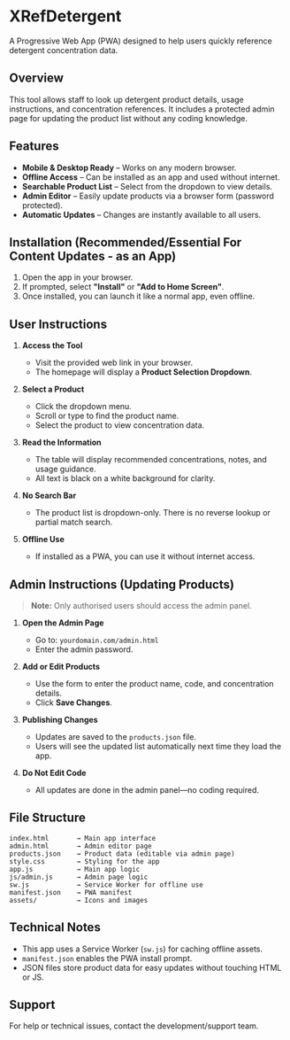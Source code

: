 # XRefDetergent

A Progressive Web App (PWA) designed to help users quickly reference detergent concentration data.

## Overview
This tool allows staff to look up detergent product details, usage instructions, and concentration references. 
It includes a protected admin page for updating the product list without any coding knowledge.

## Features
- **Mobile & Desktop Ready** – Works on any modern browser.
- **Offline Access** – Can be installed as an app and used without internet.
- **Searchable Product List** – Select from the dropdown to view details.
- **Admin Editor** – Easily update products via a browser form (password protected).
- **Automatic Updates** – Changes are instantly available to all users.

## Installation (Recommended/Essential For Content Updates - as an App)
1. Open the app in your browser.
2. If prompted, select **"Install"** or **"Add to Home Screen"**.
3. Once installed, you can launch it like a normal app, even offline.

## User Instructions
1. **Access the Tool**  
   - Visit the provided web link in your browser.
   - The homepage will display a **Product Selection Dropdown**.

2. **Select a Product**  
   - Click the dropdown menu.
   - Scroll or type to find the product name.
   - Select the product to view concentration data.

3. **Read the Information**  
   - The table will display recommended concentrations, notes, and usage guidance.
   - All text is black on a white background for clarity.

4. **No Search Bar**  
   - The product list is dropdown-only. There is no reverse lookup or partial match search.

5. **Offline Use**  
   - If installed as a PWA, you can use it without internet access.

## Admin Instructions (Updating Products)
> **Note:** Only authorised users should access the admin panel.

1. **Open the Admin Page**  
   - Go to: `yourdomain.com/admin.html`  
   - Enter the admin password.

2. **Add or Edit Products**  
   - Use the form to enter the product name, code, and concentration details.
   - Click **Save Changes**.

3. **Publishing Changes**  
   - Updates are saved to the `products.json` file.
   - Users will see the updated list automatically next time they load the app.

4. **Do Not Edit Code**  
   - All updates are done in the admin panel—no coding required.

## File Structure
```
index.html       → Main app interface
admin.html       → Admin editor page
products.json    → Product data (editable via admin page)
style.css        → Styling for the app
app.js           → Main app logic
js/admin.js      → Admin page logic
sw.js            → Service Worker for offline use
manifest.json    → PWA manifest
assets/          → Icons and images
```

## Technical Notes
- This app uses a Service Worker (`sw.js`) for caching offline assets.
- `manifest.json` enables the PWA install prompt.
- JSON files store product data for easy updates without touching HTML or JS.

## Support
For help or technical issues, contact the development/support team.

